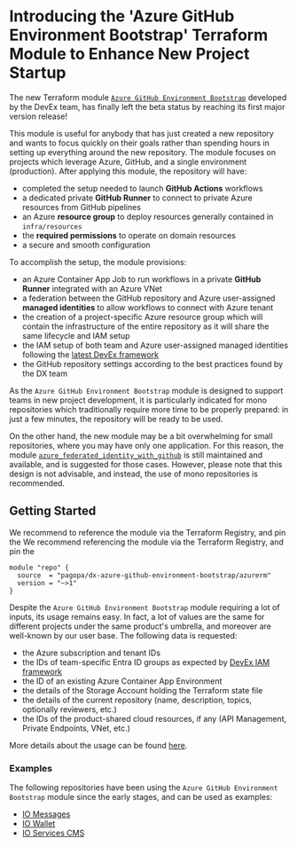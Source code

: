# Introducing the 'Azure GitHub Environment Bootstrap' Terraform Module to Enhance New Project Startup

The new Terraform module
[`Azure GitHub Environment Bootstrap`](https://github.com/pagopa/dx/blob/main/infra/modules/azure_github_environment_bootstrap)
developed by the DevEx team, has finally left the beta status by reaching its
first major version release!

This module is useful for anybody that has just created a new repository and
wants to focus quickly on their goals rather than spending hours in setting up
everything around the new repository. The module focuses on projects which
leverage Azure, GitHub, and a single environment (production). After applying
this module, the repository will have:

- completed the setup needed to launch **GitHub Actions** workflows
- a dedicated private **GitHub Runner** to connect to private Azure resources
  from GitHub pipelines
- an Azure **resource group** to deploy resources generally contained in
  `infra/resources`
- the **required permissions** to operate on domain resources
- a secure and smooth configuration

To accomplish the setup, the module provisions:

- an Azure Container App Job to run workflows in a private **GitHub Runner**
  integrated with an Azure VNet
- a federation between the GitHub repository and Azure user-assigned **managed
  identities** to allow workflows to connect with Azure tenant
- the creation of a project-specific Azure resource group which will contain the
  infrastructure of the entire repository as it will share the same lifecycle
  and IAM setup
- the IAM setup of both team and Azure user-assigned managed identities
  following the [latest DevEx framework](../azure-iam.md)
- the GitHub repository settings according to the best practices found by the DX
  team

As the `Azure GitHub Environment Bootstrap` module is designed to support teams
in new project development, it is particularly indicated for mono repositories
which traditionally require more time to be properly prepared: in just a few
minutes, the repository will be ready to be used.

On the other hand, the new module may be a bit overwhelming for small
repositories, where you may have only one application. For this reason, the
module
[`azure_federated_identity_with_github`](https://github.com/pagopa/dx/blob/main/infra/modules/azure_federated_identity_with_github)
is still maintained and available, and is suggested for those cases. However,
please note that this design is not advisable, and instead, the use of mono
repositories is recommended.

## Getting Started

We recommend to reference the module via the Terraform Registry, and pin the We
recommend referencing the module via the Terraform Registry, and pin the

```hcl
module "repo" {
  source  = "pagopa/dx-azure-github-environment-bootstrap/azurerm"
  version = "~>1"
}
```

Despite the `Azure GitHub Environment Bootstrap` module requiring a lot of
inputs, its usage remains easy. In fact, a lot of values are the same for
different projects under the same product's umbrella, and moreover are
well-known by our user base. The following data is requested:

- the Azure subscription and tenant IDs
- the IDs of team-specific Entra ID groups as expected by
  [DevEx IAM framework](../azure-iam.md)
- the ID of an existing Azure Container App Environment
- the details of the Storage Account holding the Terraform state file
- the details of the current repository (name, description, topics, optionally
  reviewers, etc.)
- the IDs of the product-shared cloud resources, if any (API Management, Private
  Endpoints, VNet, etc.)

More details about the usage can be found
[here](https://registry.terraform.io/modules/pagopa/dx-azure-github-environment-bootstrap/azurerm/latest).

### Examples

The following repositories have been using the
`Azure GitHub Environment Bootstrap` module since the early stages, and can be
used as examples:

- [IO Messages](https://github.com/pagopa/io-messages/tree/main/infra/repository)
- [IO Wallet](https://github.com/pagopa/io-wallet/tree/main/infra/repository)
- [IO Services CMS](https://github.com/pagopa/io-services-cms/tree/main/infra/repository)
